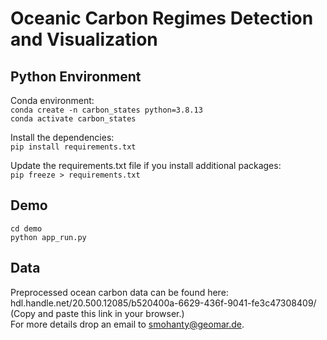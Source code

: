 # Oceanic Carbon Regimes Detection and Visualization

## Python Environment
Conda environment: \
`conda create -n carbon_states python=3.8.13` \
`conda activate carbon_states`

Install the dependencies: \
`pip install requirements.txt`

Update the requirements.txt file if you install additional packages: \
`pip freeze > requirements.txt`

## Demo
`cd demo` \
`python app_run.py`

## Data
Preprocessed ocean carbon data can be found here: hdl.handle.net/20.500.12085/b520400a-6629-436f-9041-fe3c47308409/ (Copy and paste this link in your browser.)  
For more details drop an email to smohanty@geomar.de. 
